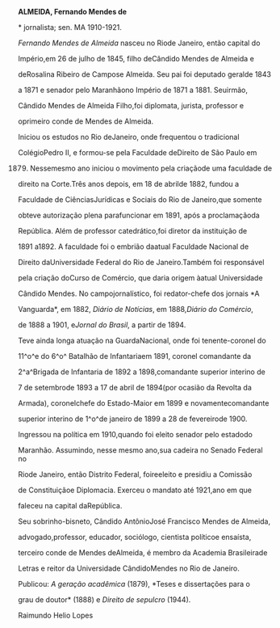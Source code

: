 **ALMEIDA, Fernando Mendes de**



\* jornalista; sen. MA 1910-1921.



*Fernando Mendes de Almeida* nasceu no Riode Janeiro, então capital do

Império,em 26 de julho de 1845, filho deCândido Mendes de Almeida e

deRosalina Ribeiro de Campose Almeida. Seu pai foi deputado geralde 1843

a 1871 e senador pelo Maranhãono Império de 1871 a 1881. Seuirmão,

Cândido Mendes de Almeida Filho,foi diplomata, jurista, professor e

oprimeiro conde de Mendes de Almeida.



Iniciou os estudos no Rio deJaneiro, onde frequentou o tradicional

ColégioPedro II, e formou-se pela Faculdade deDireito de São Paulo em

1879. Nessemesmo ano iniciou o movimento pela criaçãode uma faculdade de

direito na Corte.Três anos depois, em 18 de abrilde 1882, fundou a

Faculdade de CiênciasJurídicas e Sociais do Rio de Janeiro,que somente

obteve autorização plena parafuncionar em 1891, após a proclamaçãoda

República. Além de professor catedrático,foi diretor da instituição de

1891 a1892. A faculdade foi o embrião daatual Faculdade Nacional de

Direito daUniversidade Federal do Rio de Janeiro.Também foi responsável

pela criação doCurso de Comércio, que daria origem àatual Universidade

Cândido Mendes. No campojornalístico, foi redator-chefe dos jornais *A

Vanguarda*, em 1882, *Diário de Notícias*, em 1888,*Diário do Comércio*,

de 1888 a 1901, e*Jornal do Brasil*, a partir de 1894.



Teve ainda longa atuação na GuardaNacional, onde foi tenente-coronel do

11^o^e do 6^o^ Batalhão de Infantariaem 1891, coronel comandante da

2^a^Brigada de Infantaria de 1892 a 1898,comandante superior interino de

7 de setembrode 1893 a 17 de abril de 1894(por ocasião da Revolta da

Armada), coronelchefe do Estado-Maior em 1899 e novamentecomandante

superior interino de 1^o^de janeiro de 1899 a 28 de fevereirode 1900.



Ingressou na política em 1910,quando foi eleito senador pelo estadodo

Maranhão. Assumindo, nesse mesmo ano,sua cadeira no Senado Federal no

Riode Janeiro, então Distrito Federal, foireeleito e presidiu a Comissão

de Constituiçãoe Diplomacia. Exerceu o mandato até 1921,ano em que

faleceu na capital daRepública.



Seu sobrinho-bisneto, Cândido AntônioJosé Francisco Mendes de Almeida,

advogado,professor, educador, sociólogo, cientista políticoe ensaísta,

terceiro conde de Mendes deAlmeida, é membro da Academia Brasileirade

Letras e reitor da Universidade CândidoMendes no Rio de Janeiro.



Publicou: *A geração acadêmica* (1879), *Teses e dissertações para o

grau de doutor* (1888) e *Direito de sepulcro* (1944).



Raimundo Helio Lopes



